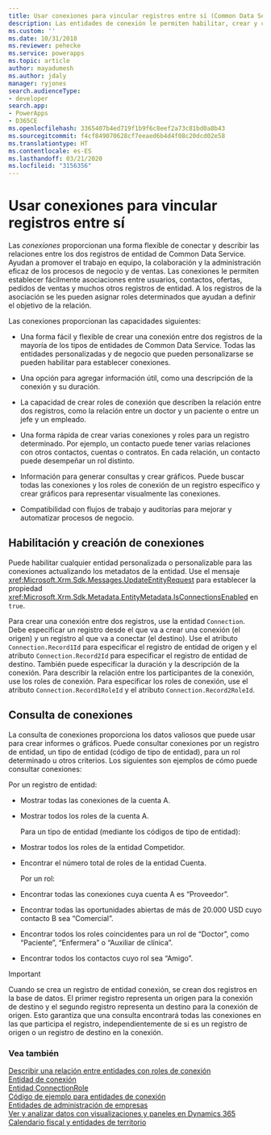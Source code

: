 ```yaml
---
title: Usar conexiones para vincular registros entre sí (Common Data Service) | Microsoft Docs
description: Las entidades de conexión le permiten habilitar, crear y consultar conexiones.
ms.custom: ''
ms.date: 10/31/2018
ms.reviewer: pehecke
ms.service: powerapps
ms.topic: article
author: mayadumesh
ms.author: jdaly
manager: ryjones
search.audienceType:
- developer
search.app:
- PowerApps
- D365CE
ms.openlocfilehash: 3365407b4ed719f1b9f6c8eef2a73c81bd0a8b43
ms.sourcegitcommit: f4cf849070628cf7eeaed6b4d4f08c20dcd02e58
ms.translationtype: HT
ms.contentlocale: es-ES
ms.lasthandoff: 03/21/2020
ms.locfileid: "3156356"
---
```

# <a name="use-connections-to-link-records-to-each-other"></a>Usar conexiones para vincular registros entre sí

Las *conexiones* proporcionan una forma flexible de conectar y describir las relaciones entre los dos registros de entidad de Common Data Service. Ayudan a promover el trabajo en equipo, la colaboración y la administración eficaz de los procesos de negocio y de ventas. Las conexiones le permiten establecer fácilmente asociaciones entre usuarios, contactos, ofertas, pedidos de ventas y muchos otros registros de entidad. A los registros de la asociación se les pueden asignar roles determinados que ayudan a definir el objetivo de la relación.  
  
 Las conexiones proporcionan las capacidades siguientes:  
  
- Una forma fácil y flexible de crear una conexión entre dos registros de la mayoría de los tipos de entidades de Common Data Service. Todas las entidades personalizadas y de negocio que pueden personalizarse se pueden habilitar para establecer conexiones.  
  
- Una opción para agregar información útil, como una descripción de la conexión y su duración.  
  
- La capacidad de crear roles de conexión que describen la relación entre dos registros, como la relación entre un doctor y un paciente o entre un jefe y un empleado.  
  
- Una forma rápida de crear varias conexiones y roles para un registro determinado. Por ejemplo, un contacto puede tener varias relaciones con otros contactos, cuentas o contratos. En cada relación, un contacto puede desempeñar un rol distinto.  
  
- Información para generar consultas y crear gráficos. Puede buscar todas las conexiones y los roles de conexión de un registro específico y crear gráficos para representar visualmente las conexiones.  
  
- Compatibilidad con flujos de trabajo y auditorías para mejorar y automatizar procesos de negocio.  
  
## <a name="enabling-and-creating-connections"></a>Habilitación y creación de conexiones  
 Puede habilitar cualquier entidad personalizada o personalizable para las conexiones actualizando los metadatos de la entidad. Use el mensaje <xref:Microsoft.Xrm.Sdk.Messages.UpdateEntityRequest> para establecer la propiedad <xref:Microsoft.Xrm.Sdk.Metadata.EntityMetadata.IsConnectionsEnabled> en `true`.  
  
 Para crear una conexión entre dos registros, use la entidad `Connection`. Debe especificar un registro desde el que va a crear una conexión (el origen) y un registro al que va a conectar (el destino). Use el atributo `Connection.Record1Id` para especificar el registro de entidad de origen y el atributo `Connection.Record2Id` para especificar el registro de entidad de destino. También puede especificar la duración y la descripción de la conexión. Para describir la relación entre los participantes de la conexión, use los roles de conexión. Para especificar los roles de conexión, use el atributo `Connection.Record1RoleId` y el atributo `Connection.Record2RoleId`.  
  
## <a name="querying-connections"></a>Consulta de conexiones  
 La consulta de conexiones proporciona los datos valiosos que puede usar para crear informes o gráficos. Puede consultar conexiones por un registro de entidad, un tipo de entidad (código de tipo de entidad), para un rol determinado u otros criterios. Los siguientes son ejemplos de cómo puede consultar conexiones:  
  
 Por un registro de entidad:  
  
- Mostrar todas las conexiones de la cuenta A.  
  
- Mostrar todos los roles de la cuenta A.  
  
  Para un tipo de entidad (mediante los códigos de tipo de entidad):  
  
- Mostrar todos los roles de la entidad Competidor.  
  
- Encontrar el número total de roles de la entidad Cuenta.  
  
  Por un rol:  
  
- Encontrar todas las conexiones cuya cuenta A es “Proveedor”.  
  
- Encontrar todas las oportunidades abiertas de más de 20.000 USD cuyo contacto B sea “Comercial”.  
  
- Encontrar todos los roles coincidentes para un rol de “Doctor”, como “Paciente”, “Enfermera” o “Auxiliar de clínica”.  
  
- Encontrar todos los contactos cuyo rol sea “Amigo”.  
  
> [!IMPORTANT]
>  Cuando se crea un registro de entidad conexión, se crean dos registros en la base de datos. El primer registro representa un origen para la conexión de destino y el segundo registro representa un destino para la conexión de origen. Esto garantiza que una consulta encontrará todas las conexiones en las que participa el registro, independientemente de si es un registro de origen o un registro de destino en la conexión.  
  
### <a name="see-also"></a>Vea también  
 [Describir una relación entre entidades con roles de conexión](describe-relationship-entities-connection-roles.md)   
 [Entidad de conexión](/reference/entities/connection.md)   
 [Entidad ConnectionRole](/reference/entities/connectionrole.md)   
 [Código de ejemplo para entidades de conexión](/dynamics365/customer-engagement/developer/sample-code-connection-entities)   
 [Entidades de administración de empresas](/dynamics365/customer-engagement/developer/business-management-entities)   
 [Ver y analizar datos con visualizaciones y paneles en Dynamics 365](/dynamics365/customer-engagement/developer/customize-dev/customize-visualizations-dashboards)   
 [Calendario fiscal y entidades de territorio](/dynamics365/customer-engagement/developer/fiscal-calendar-and-territory-entities)